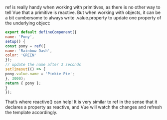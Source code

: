 ref is really handy when working with primitives, as there is no other way to tell Vue that a primitive is reactive. But when working with objects, it can be a bit cumbersome to always write .value.property to update one property of the underlying object:

```js
export default defineComponent({
name: 'Pony',
setup() {
const pony = ref({
name: 'Rainbow Dash',
color: 'GREEN'
});
// update the name after 3 seconds
setTimeout(() => {
pony.value.name = 'Pinkie Pie';
}, 3000);
return { pony };
}
});
```

That’s where reactive() can help! It is very similar to ref in the sense that it declares a property as reactive, and Vue will watch the changes and refresh the template accordingly.


